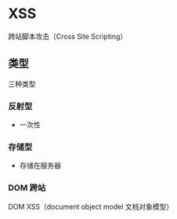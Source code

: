 # XSS

跨站脚本攻击（Cross Site Scripting）

## 类型

三种类型

### 反射型

- 一次性

### 存储型

- 存储在服务器

### DOM 跨站

DOM XSS（document object model 文档对象模型）